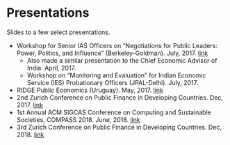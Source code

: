 # Presentations
Slides to a few select presentations. 
 - Workshop for Senior IAS Officers on “Negotiations for Public Leaders: Power, Politics, and Influence” (Berkeley-Goldman). July, 2017. [link](https://github.com/shekharmittal/Presentations/blob/master/Berkeley_IAS_Training_presentation.pdf)
   - Also made a similar presentation to the Chief Economic Advisor of India. April, 2017.
   - Workshop on “Monitoring and Evaluation” for Indian Economic Service (IES) Probationary Officers
(JPAL-Delhi). July, 2017. 
 - RIDGE Public Economics (Uruguay). May, 2017. [link](https://github.com/shekharmittal/Presentations/blob/master/Uruguay_Presentation.pdf)
 - 2nd Zurich Conference on Public Finance in Developing Countries. Dec, 2017. [link](https://github.com/shekharmittal/Presentations/blob/master/Zurich_2017.pdf)
 - 1st Annual ACM SIGCAS Conference on Computing and Sustainable Societies, COMPASS 2018. June, 2018. [link](https://github.com/shekharmittal/Presentations/blob/master/Compass_2018.pdf)
 - 3rd Zurich Conference on Public Finance in Developing Countries. Dec, 2018. [link](https://github.com/shekharmittal/Presentations/blob/master/Zurich_2018.pdf)
